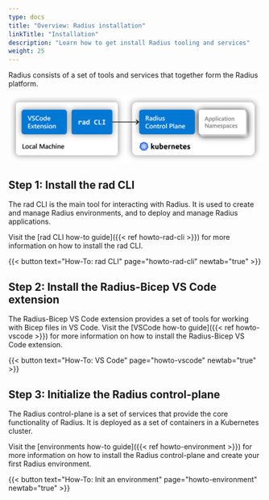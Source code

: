 ```yaml
---
type: docs
title: "Overview: Radius installation"
linkTitle: "Installation"
description: "Learn how to get install Radius tooling and services"
weight: 25
---
```


Radius consists of a set of tools and services that together form the Radius platform.

<img src="radius.png" alt="Diagram showing rad CLI and VSCode extension on local machine plus the Radius control plane on a Kubernetes cluster" width="600px" >

## Step 1: Install the rad CLI

The rad CLI is the main tool for interacting with Radius. It is used to create and manage Radius environments, and to deploy and manage Radius applications.

Visit the [rad CLI how-to guide]({{< ref howto-rad-cli >}}) for more information on how to install the rad CLI.

{{< button text="How-To: rad CLI" page="howto-rad-cli" newtab="true" >}}

## Step 2: Install the Radius-Bicep VS Code extension

The Radius-Bicep VS Code extension provides a set of tools for working with Bicep files in VS Code. Visit the [VSCode how-to guide]({{< ref howto-vscode >}}) for more information on how to install the Radius-Bicep VS Code extension.

{{< button text="How-To: VS Code" page="howto-vscode" newtab="true" >}}

## Step 3: Initialize the Radius control-plane

The Radius control-plane is a set of services that provide the core functionality of Radius. It is deployed as a set of containers in a Kubernetes cluster.

Visit the [environments how-to guide]({{< ref howto-environment >}}) for more information on how to install the Radius control-plane and create your first Radius environment.

{{< button text="How-To: Init an environment" page="howto-environment" newtab="true" >}}
